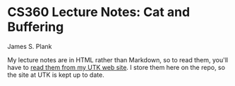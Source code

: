 # CS360 Lecture Notes: Cat and Buffering

James S. Plank

My lecture notes are in HTML rather than Markdown, so to read them,
you'll have to [read them from my UTK web site](http://web.eecs.utk.edu/~plank/plank/classes/cs360/360/notes/Cat/lecture.html).  I store them here on the repo, so the site at UTK is 
kept up to date.

